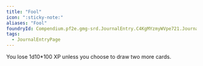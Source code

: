 ```yaml
---
title: "Fool"
icon: ":sticky-note:"
aliases: "Fool"
foundryId: Compendium.pf2e.gmg-srd.JournalEntry.C4KgMYzmyWVpe721.JournalEntryPage.kMZLtUirXuo7SxTe
tags:
  - JournalEntryPage
---
```

You lose 1d10\*100 XP unless you choose to draw two more cards.
